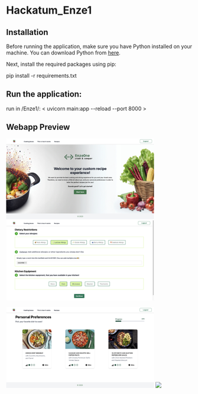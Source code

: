 # Hackatum_Enze1

## Installation

Before running the application, make sure you have Python installed on your machine. You can download Python from [here](https://www.python.org/downloads/).

Next, install the required packages using pip:

pip install -r requirements.txt

## Run the application:
run in /Enze1/: < uvicorn main:app --reload --port 8000 >


## Webapp Preview
<p float="left">
  <img src="github_images/image1.png" width="400" />
  <img src="github_images/image2.png" width="400" />
</p>
<p float="left">
<img src="github_images/image3.png" width="400" />
<img src="github_images/image4.png" width="400" />
</p>
